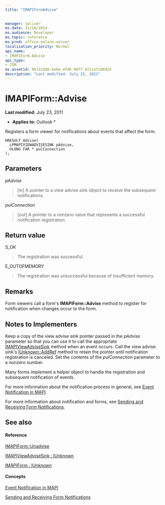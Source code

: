 ```yaml
---
title: "IMAPIFormAdvise"
 
 
manager: soliver
ms.date: 11/16/2014
ms.audience: Developer
ms.topic: reference
ms.prod: office-online-server
localization_priority: Normal
api_name:
- IMAPIForm.Advise
api_type:
- COM
ms.assetid: 961318d6-bebe-4f4b-98ff-921cafc68d24
description: "Last modified: July 23, 2011"
---
```


# IMAPIForm::Advise

 **Last modified:** July 23, 2011 
  
 * **Applies to:** Outlook * 
  
Registers a form viewer for notifications about events that affect the form.
  
```
HRESULT Advise(
  LPMAPIVIEWADVISESINK pAdvise,
  ULONG FAR * pulConnection
);
```

## Parameters

 _pAdvise_
  
> [in] A pointer to a view advise sink object to receive the subsequent notifications. 
    
 _pulConnection_
  
> [out] A pointer to a nonzero value that represents a successful notification registration.
    
## Return value

S_OK 
  
> The registration was successful.
    
E_OUTOFMEMORY 
  
> The registration was unsuccessful because of insufficient memory.
    
## Remarks

Form viewers call a form's **IMAPIForm::Advise** method to register for notification when changes occur to the form. 
  
## Notes to Implementers

Keep a copy of the view advise sink pointer passed in the  _pAdvise_ parameter so that you can use it to call the appropriate [IMAPIViewAdviseSink](imapiviewadvisesinkiunknown.md) method when an event occurs. Call the view advise sink's [IUnknown::AddRef](http://msdn.microsoft.com/en-us/library/ms691379%28VS.85%29.aspx) method to retain the pointer until notification registration is canceled. Set the contents of the  _pulConnection_ parameter to a nonzero number. 
  
Many forms implement a helper object to handle the registration and subsequent notification of events. 
  
For more information about the notification process in general, see [Event Notification in MAPI](event-notification-in-mapi.md). 
  
For more information about notification and forms, see [Sending and Receiving Form Notifications](sending-and-receiving-form-notifications.md).
  
## See also

#### Reference

[IMAPIForm::Unadvise](imapiform-unadvise.md)
  
[IMAPIViewAdviseSink : IUnknown](imapiviewadvisesinkiunknown.md)
  
[IMAPIForm : IUnknown](imapiformiunknown.md)
#### Concepts

[Event Notification in MAPI](event-notification-in-mapi.md)
  
[Sending and Receiving Form Notifications](sending-and-receiving-form-notifications.md)

